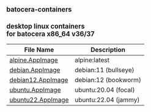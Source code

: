 # batocera-containers

<style>
  body {
    font-size: 14px;
  }
  h1, h2, h3, h4, h5, h6 {
    font-size: 17px;
  }
</style>

<h1>
desktop linux containers <br>
for batocera x86_64 v36/37
</h1>

| File Name | Description |
| --- | --- |
| [alpine.AppImage](./containers/alpine.AppImage) | alpine:latest |
| [debian.AppImage](./containers/debian.AppImage) | debian:11 (bullseye) |
| [debian12.AppImage](./containers/debian12.AppImage) | debian:12 (bookworm) |
| [ubuntu.AppImage](./containers/ubuntu.AppImage) | ubuntu:20.04 (focal) |
| [ubuntu22.AppImage](./containers/ubuntu22.AppImage) | ubuntu:22.04 (jammy) |
